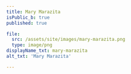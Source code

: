 ```yaml
---
title: Mary Marazita
isPublic_b: true
published: true

file:
  src: /assets/site/images/mary-marazita.png
  type: image/png
displayName_txt: mary-marazita
alt_txt: 'Mary Marazita'

---
```

